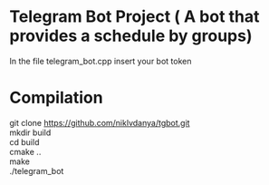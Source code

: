 # Telegram Bot Project ( A bot that provides a schedule by groups)
In the file telegram_bot.cpp insert your bot token

# Compilation
git clone https://github.com/niklvdanya/tgbot.git  
mkdir build  
cd build  
cmake ..  
make  
./telegram_bot